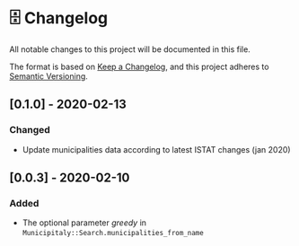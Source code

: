 # 🗄 Changelog

All notable changes to this project will be documented in this file.

The format is based on [Keep a Changelog](https://keepachangelog.com/en/1.0.0/),
and this project adheres to [Semantic Versioning](https://semver.org/spec/v2.0.0.html).


## [0.1.0] - 2020-02-13

### Changed

- Update municipalities data according to latest ISTAT changes (jan 2020)


## [0.0.3] - 2020-02-10

### Added

- The optional parameter *greedy* in `Municipitaly::Search.municipalities_from_name`
